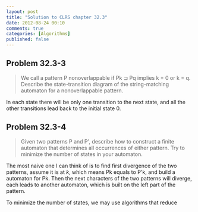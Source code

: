 ```yaml
---
layout: post
title: "Solution to CLRS chapter 32.3"
date: 2012-08-24 00:10
comments: true
categories: [Algorithms]
published: false
---
```


## Problem 32.3-3

> We call a pattern P nonoverlappable if Pk ⊐ Pq implies k = 0 or k = q. Describe the state-transition diagram of the string-matching automaton for a nonoverlappable pattern.

In each state there will be only one transition to the next state, and all the other transitions lead back to the initial state 0.

## Problem 32.3-4

> Given two patterns P and P′, describe how to construct a finite automaton that determines all occurrences of either pattern. Try to minimize the number of states in your automaton.

The most naive one I can think of is to find first divergence of the two patterns, assume it is at *k*, which means Pk equals to P'k, and build a automaton for Pk. Then the next characters of the two patterns will diverge, each leads to another automaton, which is built on the left part of the pattern.

To minimize the number of states, we may use algorithms that reduce